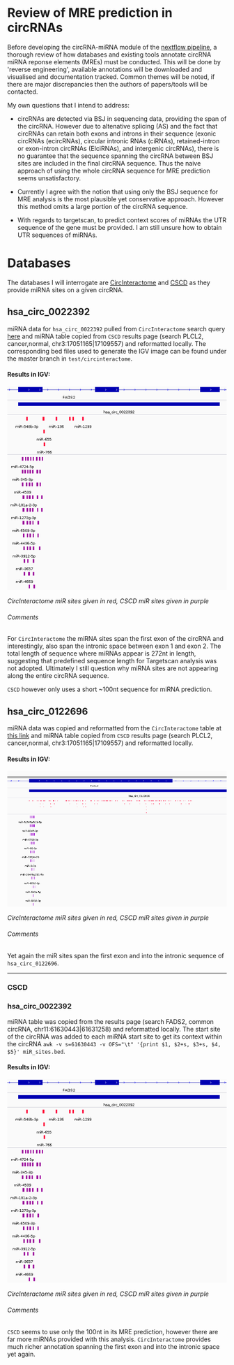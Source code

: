 # Review of MRE prediction in circRNAs
Before developing the circRNA-miRNA module of the [nextflow pipeline](https://github.com/BarryDigby/circrna), a thorough review of how databases and existing tools annotate circRNA miRNA reponse elements (MREs) must be conducted. This will be done by 'reverse engineering', available annotations will be downloaded and visualised and documentation tracked. Common themes will be noted, if there are major discrepancies then the authors of papers/tools will be contacted. 

My own questions that I intend to address:
* circRNAs are detected via BSJ in sequencing data, providing the span of the circRNA. However due to altenative splicing (AS) and the fact that circRNAs can retain both exons and introns in their sequence (exonic circRNAs (ecircRNAs), circular intronic RNAs (ciRNAs), retained-intron or exon-intron circRNAs (EIciRNAs), and intergenic circRNAs), there is no guarantee that the sequence spanning the circRNA between BSJ sites are included in the final circRNA sequence. Thus the naive approach of using the whole circRNA sequence for MRE prediction seems unsatisfactory. 

* Currently I agree with the notion that using only the BSJ sequence for MRE analysis is the most plausible yet conservative approach. However this method omits a large portion of the circRNA sequence. 

* With regards to targetscan, to predict context scores of miRNAs the UTR sequence of the gene must be provided. I am still unsure how to obtain UTR sequences of miRNAs. 

# Databases
The databases I will interrogate are [CircInteractome](https://circinteractome.nia.nih.gov/) and [CSCD](https://gb.whu.edu.cn/CSCD/) as they provide miRNA sites on a given circRNA. 


## hsa_circ_0022392
miRNA data for `hsa_circ_0022392` pulled from `CircInteractome` search query [here](https://circinteractome.nia.nih.gov/api/v2/mirnasearch?circular_rna_query=hsa_circ_0022392&mirna_query=&submit=miRNA+Target+Search) and miRNA table copied from `CSCD` results page (search PLCL2, cancer,normal, chr3:17051165|17109557) and reformatted locally. The corresponding bed files used to generate the IGV image can be found under the master branch in `test/circinteractome`. 

#### Results in IGV:
![](https://github.com/BarryDigby/MRE/blob/main/test/CSCD/CSCD_hsa_circ_0022392.png)

*CircInteractome miR sites given in red, CSCD miR sites given in purple*

###### Comments
For `CircInteractome` the miRNA sites span the first exon of the circRNA and interestingly, also span the intronic space between exon 1 and exon 2. The total length of sequence where miRNAs appear is 272nt in length, suggesting that predefined sequence length for Targetscan analysis was not adopted. Ultimately I still question why miRNA sites are not appearing along the entire circRNA sequence. 

`CSCD` however only uses a short ~100nt sequence for miRNA prediction.


## hsa_circ_0122696
miRNA data was copied and reformatted from the `CircInteractome` table at [this link](https://circinteractome.nia.nih.gov/api/v2/mirnasearch?circular_rna_query=hsa_circ_0122696&mirna_query=&submit=miRNA+Target+Search) and miRNA table copied from `CSCD` results page (search PLCL2, cancer,normal, chr3:17051165|17109557) and reformatted locally. 

#### Results in IGV:
![](https://github.com/BarryDigby/MRE/blob/main/test/CSCD/CSCD_hsa_circ_0122696.png)

*CircInteractome miR sites given in red, CSCD miR sites given in purple*

###### Comments
Yet again the miR sites span the first exon and into the intronic sequence of `hsa_circ_0122696`. 
***

### CSCD
### hsa_circ_0022392
miRNA table was copied from the results page (search FADS2, common circRNA, chr11:61630443|61631258) and reformatted locally. The start site of the circRNA was added to each miRNA start site to get its context within the circRNA `awk -v s=61630443 -v OFS="\t" '{print $1, $2+s, $3+s, $4, $5}' miR_sites.bed`. 

#### Results in IGV:
![](https://github.com/BarryDigby/MRE/blob/main/test/CSCD/CSCD_hsa_circ_0022392.png)

*CircInteractome miR sites given in red, CSCD miR sites given in purple*

###### Comments
`CSCD` seems to use only the 100nt in its MRE prediction, however there are far more miRNAs provided with this analysis. `CircInteractome` provides much richer annotation spanning the first exon and into the intronic space yet again.

